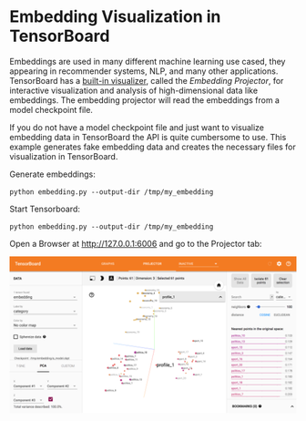 
# Embedding Visualization in TensorBoard

Embeddings are used in many different machine learning use cased, they appearing in recommender systems, NLP, and many other applications.
TensorBoard has a [built-in visualizer](https://www.tensorflow.org/programmers_guide/embedding), called the *Embedding Projector*, for 
interactive visualization and analysis of high-dimensional data like embeddings. The embedding projector will read the embeddings from 
a model checkpoint file. 

If you do not have a model checkpoint file and just want to visualize embedding data in TensorBoard the API is quite cumbersome to use. This
example generates fake embedding data and creates the necessary files for visualization in TensorBoard.

Generate embeddings:

	python embedding.py --output-dir /tmp/my_embedding

Start Tensorboard:

	python embedding.py --output-dir /tmp/my_embedding

Open a Browser at http://127.0.0.1:6006 and go to the Projector tab:

<img src="images/tensorboard_projector.png">
